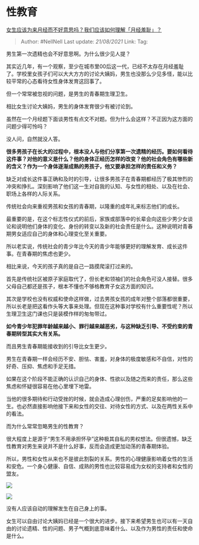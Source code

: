 # 性教育
[女生应该为来月经而不好意思吗？我们应该如何理解「月经羞耻」？](https://www.zhihu.com/question/439002774/answer/1682035598)

> Author: #NellNell 
> Last update: *21/08/2021* 
> Link:
> Tag: 

男生第一次遗精也会不好意思啊。为什么很少见人提？

其实近几年，有一个观察，至少在城市里00后这一代，已经不太存在月经羞耻了。学校里女孩子们可以大大方方的讨论大姨妈，男生也没那么少见多怪，能以比较平常的心态看待女性身体发育这回事了。

但一个常常被忽视的问题，是男生的青春期生理卫生。

相比女生讨论大姨妈，男生的身体发育很少有被讨论到。

虽然在一个月经题下面谈男性有点文不对题。但为什么会这样？不正因为这方面的问题少得可怜吗？

没人问，自然就没人答。

**很多男孩子在长大的过程中，根本没人与他们分享第一次遗精的经历。要如何看待这件事？对他的意义是什么？他的身体正经历怎样的改变？他的社会角色有哪些新的含义？作为一个身体逐渐成熟的男孩子，他又要承担怎样的责任和义务？**

  

  

缺乏对成长这件事正确和及时的引导，让很多男孩子在青春期都经历了极其惨烈的冲突和挣扎。深刻影响了他们这一生对自我的认知、与女性的相处、以及在社会、职场上各样的人际关系。

传统社会向来重视男孩和女孩的青春期，以隆重的成年礼来标志他们的成长。

最重要的是，在这个标志性仪式的前后，家族或部落中的长辈会向这些少男少女谈论和说明他们身体的变化、身份的转变以及新的社会责任是什么。这种说明对青春期男女适应自己的身体和心理变化至关重要。

所以老实说，传统社会的青少年比今天的青少年能够更好的理解发育、成长这件事。在青春期的焦虑也更少。

相比来说，今天的孩子真的是自己一路摸爬滚打过来的。

首先是传统社区被原子家庭取代了，但长老和领袖们的社会角色可没人接替。很多父母自己都还是孩子，根本不懂也不够格教育子女这方面的知识。

其次是学校也没有权威和使命这样做，过去男孩女孩的成年对整个部落都很重要，所以长老是把这看作头等大事来处理。但现在这种事对学校有什么重要性呢？所以生理卫生这门课也只是装模作样的匆匆带过。

**如今青少年犯罪年龄越来越小、罪行越来越恶劣，与这种缺乏引导、不受约束的青春期转型其实大有关系。**

而且男生青春期能接收到的引导比女生更少。

  

  

男生在青春期一样会经历不安、胆怯、害羞，对身体的极度敏感和不自信，对性的好奇、压抑、焦虑和手足无措。

如果在这个阶段不能正确的认识自己的身体、性欲以及随之而来的责任，那么这些焦虑和怀疑很容易在他心里埋下地雷。

当他的很多期待和行动受挫的时候，就会造成心理创伤，严重的足矣影响他的一生。也必然直接影响他接下来和女性的交往、对待女性的方式、以及在两性关系中的看法。

而为什么常常忽略男生的性教育？

很大程度上是源于“男生不用承担怀孕”这种极其自私的男权想法。但很遗憾，缺乏性教育对男生来说并不是什么好事，反而会造成更加动荡的青春期体验。

所以，男性和女性从来也不是彼此割裂的关系。男性的心理健康影响着女性的生活和安危。一个身心健康、自信、成熟的男性也比较容易成为女权的支持者和女性的盟友。

![](https://pic3.zhimg.com/50/v2-9c2cd0f207affbb493e971b95012439a_720w.jpg?source=c8b7c179)

![](https://pic3.zhimg.com/80/v2-9c2cd0f207affbb493e971b95012439a_720w.jpg?source=c8b7c179)

  

没有人应该自动的理解发生在自己身上的事。

女生可以自由讨论大姨妈已经是一个很大的进步。接下来希望男生也可以有一天自由的讨论遗精、性的问题、男子气概到底意味着什么、以及作为男性的责任和使命是什么。